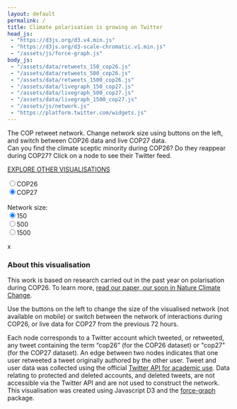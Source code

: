 ```yaml
---
layout: default
permalink: /
title: Climate polarisation is growing on Twitter
head_js:
 - "https://d3js.org/d3.v4.min.js"
 - "https://d3js.org/d3-scale-chromatic.v1.min.js"
 - "/assets/js/force-graph.js"
body_js:
 - "/assets/data/retweets_150_cop26.js"
 - "/assets/data/retweets_500_cop26.js"
 - "/assets/data/retweets_1500_cop26.js"
 - "/assets/data/livegraph_150_cop27.js"
 - "/assets/data/livegraph_500_cop27.js"
 - "/assets/data/livegraph_1500_cop27.js"
 - "/assets/js/network.js"
 - "https://platform.twitter.com/widgets.js"
---
```


<p class="text-center">
The COP retweet network. Change network size using buttons on the left, and switch between COP26 data and live COP27 data.<br/>
Can you find the climate sceptic minority during COP26? Do they reappear during COP27? Click on a node to see their Twitter feed.
</p>
<p class="text-center">
<a href="/visualisations">EXPLORE OTHER VISUALISATIONS</a>
</p>

<div class="controls small">
    <input name="cop" value="26"  onclick="LoadNetwork(26, -1)"  type="radio"><label for="26" >COP26</label><br/>
    <input name="cop" value="27"  onclick="LoadNetwork(27, -1)"  type="radio" checked><label for="27" >COP27</label><br/>
  <br/>
  <div class="hide-sm">
    Network size:<br/>
    <input name="nodes" value="150"  onclick="LoadNetwork(-1, 150 )"  type="radio" checked><label for="150" >150</label><br/>
    <input name="nodes" value="500"  onclick="LoadNetwork(-1, 500 )"  type="radio"><label for="500" >500</label><br/>
    <input name="nodes" value="1500" onclick="LoadNetwork(-1, 1500)"  type="radio"><label for="1500">1500</label><br/>
  </div>
  <p class="small" id="updated"></p>
</div>

<div id="graph">
</div>

<div id="panel" class="hide hide-sm">
  <a id="exit" onclick="ClosePanel()">x</a>
  <h3 id="panel_title"></h3>
  <div id="panel_content" class="text-center"></div>
</div>

### About this visualisation

This work is based on research carried out in the past year on polarisation during COP26. To learn more, <a href="/research">read our paper, our soon in Nature Climate Change</a>.

Use the buttons on the left to change the size of the visualised network (not available on mobile) or switch between the network of interactions during COP26, or live data for COP27 from the previous 72 hours.

Each node corresponds to a Twitter account which tweeted, or retweeted, any tweet containing the term “cop26” (for the COP26 dataset) or "cop27" (for the COP27 dataset). An edge between two nodes indicates that one user retweeted a tweet originally authored by the other user. Tweet and user data was collected using the official <a href="https://developer.twitter.com/en/products/twitter-api/academic-research">Twitter API for academic use</a>. Data relating to protected and deleted accounts, and deleted tweets, are not accessible via the Twitter API and are not used to construct the network. This visualisation was created using Javascript D3 and the <a target="_blank" href="https://github.com/vasturiano/force-graph">force-graph</a> package.




